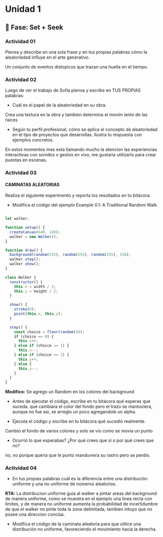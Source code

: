 # Unidad 1

## 🔎 Fase: Set + Seek

### Actividad 01

Piensa y describe en una sola frase y en tus propias palabras cómo la aleatoriedad influye en el arte generativo.

Un conjunto de eventos distopicos que trazan una huella en el tiempo.

### Actividad 02

Luego de ver el trabajo de Sofía piensa y escribe en TUS PROPIAS palabras:

- Cuál es el papel de la aleatoriedad en su obra.

Crea una textura en la obra y tambien determina el movim iento de las raices
  
- Según tu perfil profesional, cómo se aplica el concepto de aleatoriedad en el tipo de proyectos que desarrollas. Ilustra tu respuesta con ejemplos concretos.

En estos momentos mes esta llamando mucho la atencion las experiencias interactivas con sonidos o gestos en vivo, me gustaria utilizarlo para crear puestas en escenas.

### Actividad 03
#### CAMINATAS ALEATORIAS

Realiza el siguiente experimento y reporta los resultados en tu bitácora:

* Modifica el código del ejemplo Example 0.1: A Traditional Random Walk.

``` js
  
let walker;

function setup() {
  createCanvas(640, 240);
  walker = new Walker();
}

function draw() {
  background(random(255), random(255), random(255), 150);
  walker.step();
  walker.show();
}

class Walker {
  constructor() {
    this.x = width / 2;
    this.y = height / 2;
  }

  show() {
    stroke(0);
    point(this.x, this.y);
  }

  step() {
    const choice = floor(random(4));
    if (choice == 0) {
      this.x++;
    } else if (choice == 1) {
      this.x--;
    } else if (choice == 2) {
      this.y++;
    } else {
      this.y--;
    }
  }
}
```

**Modifico:** Se agrego un Random en los colores del background 
  
* Antes de ejecutar el código, escribe en tu bitácora qué esperas que suceda.
que cambiara el color del fondo pero el trazo se mantuviera, aunque no fue asi, se arreglo un poco agregandole un alpha.

* Ejecuta el código y escribe en tu bitácora qué sucedió realmente.

Cambio el fondo de varios colores y solo se vio como se movia un punto

* Ocurrió lo que esperabas? ¿Por qué crees que sí o por qué crees que no?

no, no porque queria que le punto manduviera su rastro pero se perdio.

### Actividad 04

* En tus propias palabras cuál es la diferencia entre una distribución uniforme y una no uniforme de números aleatorios.

**RTA:** La distribucion uniforme guia al walker a pintar areas del background de manera uniforme, como se muestra en el ejemplo una linea recta con limites, y de manera no uniforme aumenta la probabilidad de incertidumbre de que el walker no pinte toda la zona delimitada, tambien intuyo que no posee una direccion concisa.

* Modifica el código de la caminata aleatoria para que utilice una distribución no uniforme, favoreciendo el movimiento hacia la derecha.
